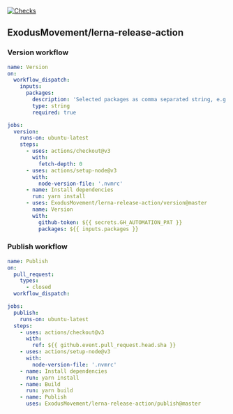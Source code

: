 [![Checks](https://github.com/ExodusMovement/lerna-release-action/actions/workflows/checks.yml/badge.svg)](https://github.com/ExodusMovement/lerna-release-action/actions/workflows/checks.yml)

## ExodusMovement/lerna-release-action

### Version workflow

```yaml
name: Version
on:
  workflow_dispatch:
    inputs:
      packages:
        description: 'Selected packages as comma separated string, e.g. modules/storage-spec,libraries/formatting'
        type: string
        required: true

jobs:
  version:
    runs-on: ubuntu-latest
    steps:
      - uses: actions/checkout@v3
        with:
          fetch-depth: 0
      - uses: actions/setup-node@v3
        with:
          node-version-file: '.nvmrc'
      - name: Install dependencies
        run: yarn install
      - uses: ExodusMovement/lerna-release-action/version@master
        name: Version
        with:
          github-token: ${{ secrets.GH_AUTOMATION_PAT }}
          packages: ${{ inputs.packages }}
```

### Publish workflow

```yaml
name: Publish
on:
  pull_request:
    types:
      - closed
  workflow_dispatch:

jobs:
  publish:
    runs-on: ubuntu-latest
  steps:
    - uses: actions/checkout@v3
      with:
        ref: ${{ github.event.pull_request.head.sha }}
    - uses: actions/setup-node@v3
      with:
        node-version-file: '.nvmrc'
    - name: Install dependencies
      run: yarn install
    - name: Build
      run: yarn build
    - name: Publish
      uses: ExodusMovement/lerna-release-action/publish@master
```
